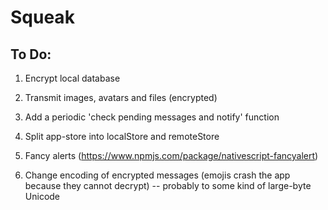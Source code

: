 # Squeak

## To Do: 

1. Encrypt local database
2. Transmit images, avatars and files (encrypted)

3. Add a periodic 'check pending messages and notify' function
4. Split app-store into localStore and remoteStore
5. Fancy alerts (https://www.npmjs.com/package/nativescript-fancyalert)
6. Change encoding of encrypted messages (emojis crash the app because they cannot decrypt) -- probably to some kind of large-byte Unicode